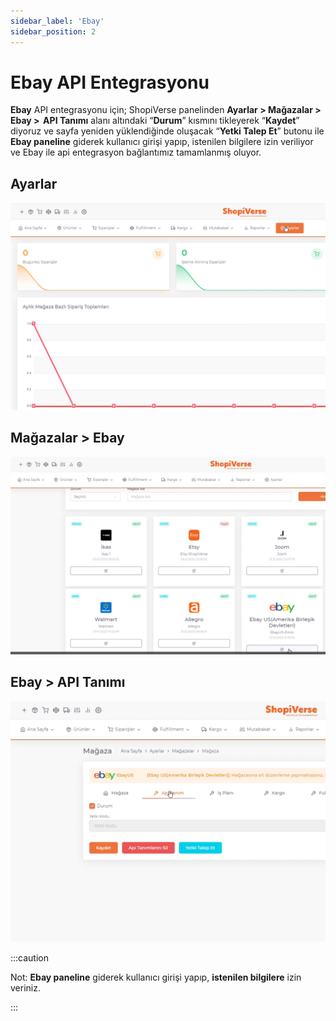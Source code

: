 ```yaml
---
sidebar_label: 'Ebay'
sidebar_position: 2
---
```



# Ebay API Entegrasyonu

**Ebay** API entegrasyonu için; ShopiVerse panelinden **Ayarlar > Mağazalar > Ebay >  API Tanımı** alanı altındaki “**Durum**” kısmını tikleyerek “**Kaydet**” diyoruz ve sayfa yeniden yüklendiğinde oluşacak “**Yetki Talep Et**” butonu ile **Ebay paneline** giderek kullanıcı girişi yapıp, istenilen bilgilere izin veriliyor ve Ebay ile api entegrasyon bağlantımız tamamlanmış oluyor. 


## Ayarlar
![Ayarlar](../../../static/img/svayarlar.png)

 
## Mağazalar > Ebay
![Ebay](../../../static/img/svebay.png)

## Ebay > API Tanımı
![EbayAPI](../../../static/img/svebayapi.png)


:::caution

Not: **Ebay paneline** giderek kullanıcı girişi yapıp, **istenilen bilgilere** izin veriniz.


:::
